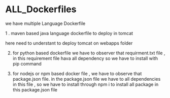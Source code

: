 # ALL_Dockerfiles


we have multiple Language Dockerfile 


1 . maven based java language dockerfile to deploy in tomcat

here need to understant to deploy tomcat on webapps folder 

2. for python based dockerfile we have to observer that requirment.txt file , in this requirement file hava all dependency so we have to install with pip command 


3. for nodejs or npm based docker file , we have to observe that package.json file. in the package.json file we have to all dependencies in this file , so we have to install through npm i to install all package in this package.json file

